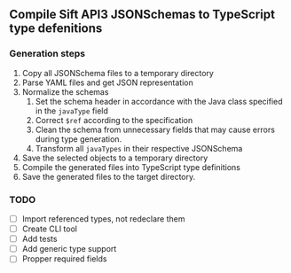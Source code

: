 ## Compile Sift API3 JSONSchemas to TypeScript type defenitions

### Generation steps

1. Copy all JSONSchema files to a temporary directory
2. Parse YAML files and get JSON representation
3. Normalize the schemas
   1. Set the schema header in accordance with the Java class specified in the `javaType` field
   2. Correct `$ref` according to the specification
   3. Clean the schema from unnecessary fields that may cause errors during type generation.
   4. Transform all `javaTypes` in their respective JSONSchema
4. Save the selected objects to a temporary directory
5. Compile the generated files into TypeScript type definitions
6. Save the generated files to the target directory.

### TODO

- [ ] Import referenced types, not redeclare them
- [ ] Create CLI tool
- [ ] Add tests
- [ ] Add generic type support
- [ ] Propper required fields
